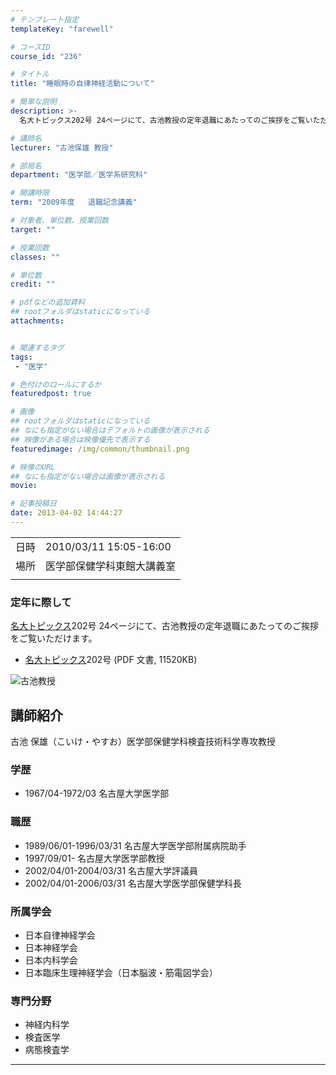 ```yaml
---
# テンプレート指定
templateKey: "farewell"

# コースID
course_id: "236"

# タイトル
title: "睡眠時の自律神経活動について"

# 簡単な説明
description: >-
  名大トピックス202号 24ページにて、古池教授の定年退職にあたってのご挨拶をご覧いただけます。   * 名大トピックス202号 (PDF 文書, 11520KB) ....

# 講師名
lecturer: "古池保雄 教授"

# 部局名
department: "医学部／医学系研究科"

# 開講時限
term: "2009年度	退職記念講義"

# 対象者、単位数、授業回数
target: ""

# 授業回数
classes: ""

# 単位数
credit: ""

# pdfなどの追加資料
## rootフォルダはstaticになっている
attachments:


# 関連するタグ
tags:
 - "医学"

# 色付けのロールにするか
featuredpost: true

# 画像
## rootフォルダはstaticになっている
## なにも指定がない場合はデフォルトの画像が表示される
## 映像がある場合は映像優先で表示する
featuredimage: /img/common/thumbnail.png

# 映像のURL
## なにも指定がない場合は画像が表示される
movie: 

# 記事投稿日
date: 2013-04-02 14:44:27
---
```


|   |   |
|---|---|
| 日時 | 2010/03/11  15:05-16:00 |
| 場所 | 医学部保健学科東館大講義室 |
|   |   |


### 定年に際して

[名大トピックス](http://www.nagoya-u.ac.jp/about-nu/public-relations/publication/topics-archive.html)202号 24ページにて、古池教授の定年退職にあたってのご挨拶をご覧いただけます。

* [名大トピックス](http://www.nagoya-u.ac.jp/about-nu/public-relations/publication/topics-archive.html)202号 (PDF 文書, 11520KB)



![古池教授](https://ocw.nagoya-u.jp/files/236/s_koike.png) 
## 講師紹介

古池 保雄（こいけ・やすお）医学部保健学科検査技術科学専攻教授

### 学歴

* 1967/04-1972/03 名古屋大学医学部

### 職歴

* 1989/06/01-1996/03/31 名古屋大学医学部附属病院助手
* 1997/09/01- 名古屋大学医学部教授
* 2002/04/01-2004/03/31 名古屋大学評議員
* 2002/04/01-2006/03/31 名古屋大学医学部保健学科長

### 所属学会

* 日本自律神経学会
* 日本神経学会
* 日本内科学会
* 日本臨床生理神経学会（日本脳波・筋電図学会）

### 専門分野

* 神経内科学
* 検査医学
* 病態検査学



-----